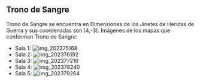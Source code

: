 ## Trono de Sangre
Trono de Sangre se encuentra en Dimensiones de los Jinetes de Heridas de Guerra y sus coordenadas son [4,-3].
Imágenes de los mapas que conforman Trono de Sangre:
- Sala 1: ![img_202375168](https://media.discordapp.net/attachments/1115311447145193482/1115346975160799232/202375168.jpg)
- Sala 2: ![img_202376192](https://media.discordapp.net/attachments/1115311447145193482/1115346996111347742/202376192.jpg)
- Sala 3: ![img_202377216](https://media.discordapp.net/attachments/1115311447145193482/1115346998770544680/202377216.jpg)
- Sala 4: ![img_202378240](https://media.discordapp.net/attachments/1115311447145193482/1115347000209182750/202378240.jpg)
- Sala 5: ![img_202379264](https://media.discordapp.net/attachments/1115311447145193482/1115347001857540106/202379264.jpg)